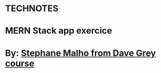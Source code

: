 # TECHNOTES
# MERN Stack app exercice
# By: [Stephane Malho from Dave Grey course](https://www.youtube.com/redirect?event=video_description&redir_token=QUFFLUhqbndjdkJmRmJvT2NNTGlUbUljdi1BLXFNcmFPZ3xBQ3Jtc0tsM1AzSnR2VlJWM09RalcyWWJkV0d2amdFbVIzU0VTQk01blpFR2tpTUthVnR2QWJQUUtjaXFfWEdtZDQ0czBuZ2tVN2dSN3A2NWsxZkZrMnRfUm8yNVV6MEVsZ1BRSTRYZ2U4clF4WjNwSWxKRkRaTQ&q=https%3A%2F%2Fgithub.com%2Fgitdagray%2Fmern_stack_course&v=H-9l-gTq-C4)